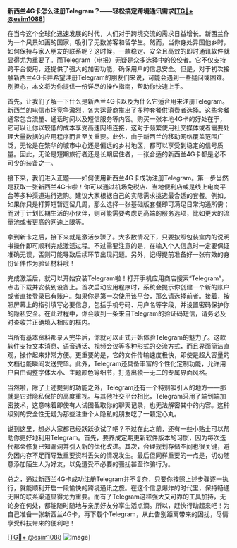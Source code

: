 **新西兰4G卡怎么注册Telegram？——轻松搞定跨境通讯需求[[TG💪+ @esim1088](https://t.me/s/esim1088)]**

在当今这个全球化迅速发展的时代，人们对于跨境交流的需求日益增长。新西兰作为一个风景如画的国家，吸引了无数游客和留学生。然而，当你身处异国他乡时，如何保持与家人朋友的联系呢？这时候，一款稳定、安全且高效的即时通讯软件就显得尤为重要了。而Telegram（电报）无疑是众多选择中的佼佼者。它不仅支持跨平台使用，还提供了强大的加密功能，确保用户的信息安全。但是，对于初次接触新西兰4G卡并希望注册Telegram的朋友们来说，可能会遇到一些疑问或困难。别担心，本文将为你提供一份详尽的操作指南，帮助你快速上手。

首先，让我们了解一下什么是新西兰4G卡以及为什么它适合用来注册Telegram。新西兰的电信市场竞争激烈，各大运营商推出了多种套餐供消费者选择。这些套餐通常包含流量、通话时间以及短信服务等内容。购买一张本地4G卡的好处在于，它可以让你以较低的成本享受高速网络连接，这对于频繁使用社交媒体或者需要处理大量数据的应用程序而言至关重要。此外，由于新西兰的移动网络覆盖范围广泛，无论是在繁华的城市中心还是偏远的乡村地区，都可以享受到稳定的信号质量。因此，无论是短期旅行者还是长期居住者，一张合适的新西兰4G卡都是必不可少的装备之一。

接下来，我们进入正题——如何使用新西兰4G卡成功注册Telegram。第一步当然是获取一张新西兰4G卡啦！你可以通过机场免税店、当地便利店或是线上电商平台等多种渠道进行选购。建议大家根据自己的实际需求挑选最合适的套餐。例如，如果你只是打算短暂逗留几周，那么选择一张基础版套餐即可满足日常沟通所需；而对于计划长期生活的小伙伴，则可能需要考虑更高端的服务选项，比如更大的流量池或者更高的网速上限等。

拿到新卡之后，接下来就是激活步骤了。大多数情况下，只要按照包装盒内的说明书操作即可顺利完成激活过程。不过需要注意的是，在输入个人信息时一定要保证准确无误，否则可能导致后续环节出现问题。另外，记得提前准备好一张有效的身份证件作为验证材料哦！

完成激活后，就可以开始安装Telegram啦！打开手机应用商店搜索“Telegram”，点击下载并安装到设备上。首次启动应用程序时，系统会提示你创建一个新的账户或者直接登录已有账户。如果你是第一次使用该平台，那么请选择前者。接着，按照屏幕上的指引填写必要信息，包括手机号码、用户名等字段，并设置密码保护你的隐私安全。在此过程中，你会收到一条来自Telegram的验证码短信，请务必及时查收并正确填入相应的框内。

当所有基本资料都录入完毕后，你就可以正式开始体验Telegram的魅力了。这款软件支持文本消息、语音通话、视频会议等多种形式的交流方式，而且界面简洁直观，操作起来非常方便。更重要的是，它的文件传输速度极快，即使是超大容量的文档也能瞬间发送完毕。此外，Telegram还具备丰富的个性化定制功能，允许用户自由调整字体大小、主题颜色等细节，打造出独一无二的专属界面风格。

当然啦，除了上述提到的功能之外，Telegram还有一个特别吸引人的地方——那就是它对隐私保护的高度重视。与其他社交平台相比，Telegram采用了端到端加密技术，这意味着即使有人试图截取你的聊天记录，也无法解密其中的内容。这种级别的安全性无疑为那些注重个人隐私的朋友吃了一颗定心丸。

说到这里，想必大家都已经跃跃欲试了吧？不过在此之前，还有一些小贴士可以帮助你更好地利用Telegram。首先，要养成定期更新软件版本的习惯，因为每次迭代都会修复已知漏洞并引入新的优化改进。其次，合理规划存储空间也很关键，避免因内存不足而导致重要资料丢失的情况发生。最后但同样重要的一点是，切勿随意添加陌生人为好友，以免遭受不必要的骚扰甚至诈骗行为。

总之，通过新西兰4G卡成功注册Telegram并不复杂，只要你按照上述步骤逐一执行，就能顺利开启一段愉快的跨境通讯之旅。在这个信息爆炸的时代里，保持畅通无阻的联系渠道显得尤为重要。而有了Telegram这样强大又可靠的工具加持，无论身在何处，都能随时随地与亲朋好友分享生活点滴。所以，赶快行动起来吧！为自己准备一张新西兰4G卡，再下载个Telegram，从此告别距离带来的困扰，尽情享受科技带来的便利吧！

[[TG💪+ @esim1088](https://t.me/s/esim1088) ![Image](https://i.postimg.cc/4NQfJmqS/Snipaste-2025-05-13-00-14-12.png)]